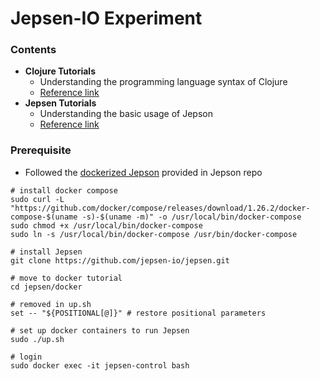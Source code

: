 # Jepsen-IO Experiment

### Contents 

- **Clojure Tutorials**
    - Understanding the programming language syntax of Clojure
    - [Reference link](https://www.tutorialspoint.com/clojure/clojure_overview.htm) 
- **Jepsen Tutorials**
    - Understanding the basic usage of Jepson
    - [Reference link](https://github.com/jepsen-io/jepsen/blob/master/doc/tutorial/index.md)




### Prerequisite
- Followed the [dockerized Jepson](https://github.com/jepsen-io/jepsen/tree/master/docker) provided in Jepson repo

```
# install docker compose
sudo curl -L "https://github.com/docker/compose/releases/download/1.26.2/docker-compose-$(uname -s)-$(uname -m)" -o /usr/local/bin/docker-compose
sudo chmod +x /usr/local/bin/docker-compose
sudo ln -s /usr/local/bin/docker-compose /usr/bin/docker-compose

# install Jepsen
git clone https://github.com/jepsen-io/jepsen.git

# move to docker tutorial
cd jepsen/docker

# removed in up.sh
set -- "${POSITIONAL[@]}" # restore positional parameters

# set up docker containers to run Jepsen
sudo ./up.sh

# login
sudo docker exec -it jepsen-control bash
```